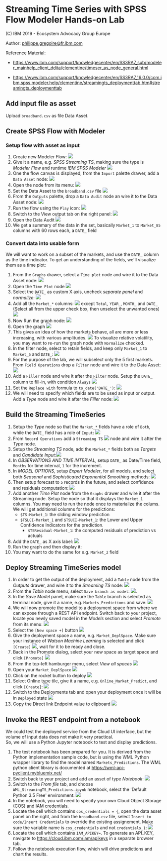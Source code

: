 # Streaming Time Series with SPSS Flow Modeler Hands-on Lab
(C) IBM 2019 - Ecosystem Advocacy Group Europe

Author: philippe.gregoire@fr.ibm.com

Reference Material:
* https://www.ibm.com/support/knowledgecenter/en/SS3RA7_sub/modeler_mainhelp_client_ddita/clementine/timeser_as_node_general.html

* https://www.ibm.com/support/knowledgecenter/en/SS3RA7_16.0.0/com.ibm.spss.modeler.help/clementine/streamingts_deploymenttab.htm#streamingts_deploymenttab

## Add input file as asset
Upload `broadband.csv` as file Data Asset.

## Create SPSS Flow with Modeler
### Setup flow with asset as input
1. Create new Modeler Flow: ![](images_Lab4/20190214_f51e8d61.png)
1. Give it a name, e.g. *SPSS Streaming TS*, making sure the type is *Modeler Flow* and runtime *IBM SPSS Modeler* ![](images_Lab4/20190214_ef06293f.png)
3. One the flow canvas is displayed, from the `Import` palette drawer, add a `Data Asset` node: ![](images_Lab4/20190214_38973598.png)
4. Open the node from its menu: ![](images_Lab4/20190214_9235522e.png)
5. Set the Data Asset to the `broadband.csv` file ![](images_Lab4/20190214_5d96dcef.png)
6. From the `Outputs` palette, drop a `Data Audit` node an wire it to the Data Asset node: ![](images_Lab4/20190214_119a1615.png)
7. Run the flow using the `Play` icon: ![](images_Lab4/20190214_2fd46f9e.png)
8. Switch to the View output tab on the right panel: ![](images_Lab4/20190214_094004bf.png)
9. Open the Data Audit ![](images_Lab4/20190214_8c5d07cb.png)
10. We get a summary of the data in the set, basically `Market_1` to `Market_85` columns with 60 rows each, a `DATE_` field

### Convert data into usable form
We will want to work on a subset of the markets, and use the `DATE_` column as the time indicator.
To get an understanding of the fields, we'll visualize them as a time plot:
1. From the `Graphs` drawer, select a `Time plot` node and wire it to the Data Asset node: ![](images_Lab4/20190214_3cdee63a.png)
1. Open the `Time Plot` node ![](images_Lab4/20190214_e944d710.png)
1. Select the `DATE_` as custom X axis, uncheck *separate panel* and *normalize*: ![](images_Lab4/20190214_76f6dce4.png)
1. Add all the `Market_*` columns: ![](images_Lab4/20190214_b3fac619.png) except `Total`, `YEAR_`, `MONTH_` and `DATE_` (Select all from the upper check box, then unselect the unwanted ones)   
![](images_Lab4/20190214_289f5a05.png)
1. Now Run the graph node: ![](images_Lab4/20190214_af6dc4b0.png)
1. Open the graph ![](images_Lab4/20190214_6b25cb47.png)
1. This gives an idea of how the markets behave, all are more or less increasing, with various amplitudes. ![](images_Lab4/20190214_b1c99040.png) To visualize relative volatility, you may want to re-run the graph node with `Normalize` checked.
9. In the filter node, select to retain fields, and keep only `Market_1` to `Market_5` and `DATE_`: ![](images_Lab4/20190214_91b03232.png)
1. For the purpose of the lab, we will subselect only the 5 first markets. From `Field Operations` drop a `Filter` node and wire it to the Data Asset: ![](images_Lab4/20190214_4cc1c08a.png)
1. Add a `Filler` node and wire it after the `Filter` node. Setup the `DATE_` column to fill-in, with condition `Always` ![](images_Lab4/20190214_c1351ecb.png)
1. Set the `Replace with` formula to `to_date('DATE_')`: ![](images_Lab4/20190214_2bd3ee85.png)
1. We will need to specify which fields are to be used as input or output. Add a *Type* node and wire it after the *Filler* node: ![](images_Lab4/20190215_fea3488b.png)

## Build the Streaming TimeSeries
1. Setup the *Type* node so that the `Market_*` fields have a role of `Both`, while the `DATE_` field has a role of `Input`: ![](images_Lab4/20190215_5edc1de2.png)
1. From `Record Operations` add a `Streaming TS` ![](images_Lab4/20190214_f999cc1d.png) node and wire it after the *Type* node.
1. Setup the *Streaming TS* node, add the `Market_*` fields both as *Targets* and *Candidate Input*:![](images_Lab4/20190215_233b2ee8.png)
1. In *OBSERVATIONS AND TIME INTERVAL*, setup `DATE_` as Date/Time field, `Months` for time interval, `1` for the increment.
1. In *MODEL OPTIONS*, setup *Expert Modeler*, for all models, and select both *Seasonal* and *Sophisticated Exponential Smoothing* methods: ![](images_Lab4/20190215_0cfef086.png)
1. Then setup forecast to `5` records in the future, and select confidence and residuals computation: ![](images_Lab4/20190215_4740eca2.png)
1. Add another *Time Plot* node from the `Graphs` drawer and wire it after the Streaming node. Setup the node so that it displays the `Market_1` columns. You may need to run the node once to materialize the colums. We will get additional columns for the predictions:
   * `$TS-Market_1`: the sliding window prediction
   * `$TSLCI-Market_1` and `$TSUCI-Market_1`: the Lower and Upper Confidence Indicators for the prediction.
     * `$TSResidual-Market_1`: the computed residuals of prediction vs actuals
1. Add the `DATE_` as X axis label: ![](images_Lab4/20190215_9fd7ee01.png)
1. Run the graph and then display it:
1. You may want to do the same for e.g. `Market_2` field

## Deploy Streaming TimeSeries model
1. In order to get the output of the deployment, add a `Table` node from the *Outputs* drawer, and wire it to the *Streaming TS* node: ![](images_Lab4/20190215_cfbc6d94.png)
1. From the *Table* node menu, select `Save branch as model`: ![](images_Lab4/20190215_e1680e0d.png).
1. In the *Save Model* panel, make sure the `Table` branch is selected as terminal node, give it a name, e.g. `Markets_Predictions` and save: ![](Lab5_StreamingTimeSeries.assets/Lab5_StreamingTimeSeries-1afdad69.png)
1. We will now promote the model to a deployment space from where we can expose through a REST API endpoint. Switch back to your project, locate you newly saved model in the *Models* section and select *Promote* from its menu: ![](Lab5_StreamingTimeSeries.assets/Lab5_StreamingTimeSeries-92d26f0b.png)
1. Select the `[New space +]` button ![](Lab5_StreamingTimeSeries.assets/Lab5_StreamingTimeSeries-76cf65d5.png)
1. Give the deployment space a name, e.g. `Market_DeplSpace`. Make sure your instance of *Watson Machine Learning* is selected and click `[Create]` ![](Lab5_StreamingTimeSeries.assets/Lab5_StreamingTimeSeries-2a789499.png), wait for it to be ready and close.
1. Back in the Promote dialog, select your new space as target space and click `[Promote]` ![](Lab5_StreamingTimeSeries.assets/Lab5_StreamingTimeSeries-d16c5fc5.png)
1. From the top-left hamburger menu, select *View all spaces* ![](Lab5_StreamingTimeSeries.assets/Lab5_StreamingTimeSeries-e8aa0198.png)
1. Open your `Market_DeplSpace` ![](Lab5_StreamingTimeSeries.assets/Lab5_StreamingTimeSeries-ae90beb3.png)
1. Click on the rocket button to deploy ![](Lab5_StreamingTimeSeries.assets/Lab5_StreamingTimeSeries-7ebb669d.png)
1. Select Online type tile, give it a name, e.g. `Online_Market_Predict`, and click `[Create]`: ![](Lab5_StreamingTimeSeries.assets/Lab5_StreamingTimeSeries-2ed368eb.png)
1. Switch to the Deployments tab and open your deployment once it will be in `Deployed` state ![](Lab5_StreamingTimeSeries.assets/Lab5_StreamingTimeSeries-b1befd96.png)
1. Copy the Direct link Endpoint value to clipboard ![](Lab5_StreamingTimeSeries.assets/Lab5_StreamingTimeSeries-b67f09e7.png)

## Invoke the REST endpoint from a notebook
We could test the deployed service from the Cloud UI interface, but the volume of input data does not make it very practical.   
So, we will use a Python Jupyter notebook to test and display predictions.

1. The test notebook has been prepared for you. It is derived from the Python implementation sample code, but is using the WML Python wrapper library to find the model named `Markets_Predictions`. The WML python client library is documented at https://wml-api-pyclient.mybluemix.net/
1. Switch back to your project and add an asset of type *Notebook*: ![](images_Lab4/20190215_57058974.png)
1. Switch to the *From file* tab, and choose  `WML_StreamingTS_Predictions.ipynb` notebook, select the 'Default Python 3.5 Free' environment: ![](images_Lab4/20190215_c7fc03df.png)
1. In the notebook, you will need to specify your own Cloud Object Storage (COS) and IAM credentials.
1. Locate the cell which contains `cos_credentials = {`, open the data asset panel on the right, and from the `broadband.csv` file, select `Insert to code/Insert Credentials` to override the existing assignement. Make sure the variable name is `cos_credentials` and not `credentials_1`: ![](images_Lab4/20190215_b20a0dfd.png)
1. Locate the cell which contains `IAM_APIKEY=`. To generate an API_KEY, navigate to https://cloud.ibm.com/iam/apikeys in a separate browser tab.
1. Follow the notebook execution flow, which will drive predictions and chart the results.
